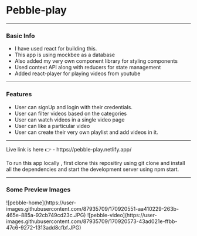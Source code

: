 <h1>Pebble-play</h1>

*********************

<h3>Basic Info</h3>
<ul>
  <li>I have used react for building this.</li>
  <li>This app is using mockbee as a  database</li>
  <li>Also added my  very own component library for styling components</li>
  <li>Used context API along with reducers for state management</li>
  <li>Added react-player for playing videos from youtube</li>
</ul>

*******************

<h3>Features</h3>
<ul>
  <li>User can signUp and login with their credentials.</li>
  <li>User can filter videos based on the categories </li>
  <li>User can watch videos in a single video page</li>
  <li>User can like a particular video</li>
  <li>User can create their very own playlist and add videos in it.</li>
</ul>

******************
<p>Live link is here 👉 - https://pebble-play.netlify.app/</p>

<p> To run this app locally , first clone this repositiry using git clone and install all the dependencies and start the development server using npm start.</p>

******************
<h3>Some Preview Images</h3>
![pebble-home](https://user-images.githubusercontent.com/87935709/170920551-aa410229-263b-465e-885a-92cb749cd23c.JPG)
![pebble-video](https://user-images.githubusercontent.com/87935709/170920573-43ad021e-ffbb-47c6-9272-1313add8cfbf.JPG)
